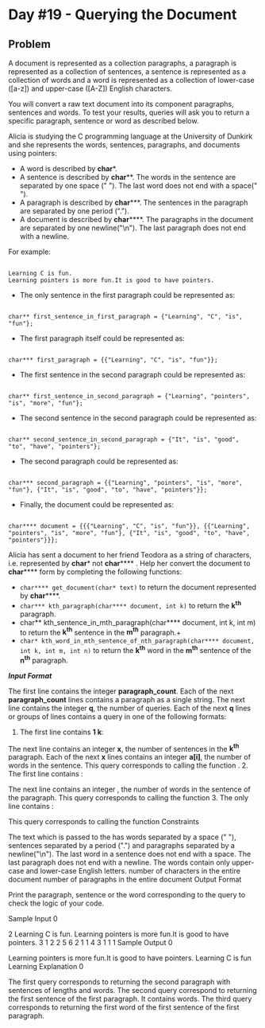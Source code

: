 # Day #19 - Querying the Document
## Problem

A document is represented as a collection paragraphs, a paragraph is represented as a collection of sentences, a sentence is represented as a collection of words and a word is represented as a collection of lower-case ([a-z]) and upper-case ([A-Z]) English characters.

You will convert a raw text document into its component paragraphs, sentences and words. To test your results, queries will ask you to return a specific paragraph, sentence or word as described below.

Alicia is studying the C programming language at the University of Dunkirk and she represents the words, sentences, paragraphs, and documents using pointers:

+ A word is described by **char***.
+ A sentence is described by **char****. The words in the sentence are separated by one space (" "). The last word does not end with a space(" ").
+ A paragraph is described by **char*****. The sentences in the paragraph are separated by one period (".").
+ A document is described by **char******. The paragraphs in the document are separated by one newline("\n"). The last paragraph does not end with a newline.
  
For example:
```

Learning C is fun.
Learning pointers is more fun.It is good to have pointers.

```
+ The only sentence in the first paragraph could be represented as:
```

char** first_sentence_in_first_paragraph = {"Learning", "C", "is", "fun"};

```
+ The first paragraph itself could be represented as:
```

char*** first_paragraph = {{"Learning", "C", "is", "fun"}};

```
+ The first sentence in the second paragraph could be represented as:
```

char** first_sentence_in_second_paragraph = {"Learning", "pointers", "is", "more", "fun"};

```
+ The second sentence in the second paragraph could be represented as:
```

char** second_sentence_in_second_paragraph = {"It", "is", "good", "to", "have", "pointers"};

```
+ The second paragraph could be represented as:
```

char*** second_paragraph = {{"Learning", "pointers", "is", "more", "fun"}, {"It", "is", "good", "to", "have", "pointers"}};

```
+ Finally, the document could be represented as:
```

char**** document = {{{"Learning", "C", "is", "fun"}}, {{"Learning", "pointers", "is", "more", "fun"}, {"It", "is", "good", "to", "have", "pointers"}}};

```
Alicia has sent a document to her friend Teodora as a string of characters, i.e. represented by **char*** not **char******  . Help her convert the document to **char****** form by completing the following functions:

+ `char**** get_document(char* text)` to return the document represented by **char******.
+ `char*** kth_paragraph(char**** document, int k)` to return the **k<sup>th</sup>** paragraph.
+ char** kth_sentence_in_mth_paragraph(char**** document, int k, int m) to return the **k<sup>th</sup>** sentence in the **m<sup>th</sup>** paragraph.+
+ `char* kth_word_in_mth_sentence_of_nth_paragraph(char**** document, int k, int m, int n)` to return the **k<sup>th</sup>** word in the **m<sup>th</sup>** sentence of the **n<sup>th</sup>** paragraph.
  
***Input Format***

The first line contains the integer **paragraph_count**.
Each of the next **paragraph_count** lines contains a paragraph as a single string.
The next line contains the integer **q**, the number of queries.
Each of the next **q** lines or groups of lines contains a query in one of the following formats:

1. The first line contains **1 k**:

The next line contains an integer **x**, the number of sentences in the **k<sup>th</sup>** paragraph.
Each of the next **x** lines contains an integer **a[i]**, the number of words in the  sentence.
This query corresponds to calling the function .
2. The first line contains :

The next line contains an integer , the number of words in the  sentence of the  paragraph.
This query corresponds to calling the function 
3. The only line contains :

This query corresponds to calling the function 
Constraints

The text which is passed to the  has words separated by a space (" "), sentences separated by a period (".") and paragraphs separated by a newline("\n").
The last word in a sentence does not end with a space.
The last paragraph does not end with a newline.
The words contain only upper-case and lower-case English letters.
 number of characters in the entire document 
 number of paragraphs in the entire document 
Output Format

Print the paragraph, sentence or the word corresponding to the query to check the logic of your code.

Sample Input 0

2
Learning C is fun.
Learning pointers is more fun.It is good to have pointers.
3
1 2
2
5
6
2 1 1
4
3 1 1 1
Sample Output 0

Learning pointers is more fun.It is good to have pointers.
Learning C is fun
Learning
Explanation 0

The first query corresponds to returning the second paragraph with  sentences of lengths  and  words.
The second query correspond to returning the first sentence of the first paragraph. It contains  words.
The third query corresponds to returning the first word of the first sentence of the first paragraph.
